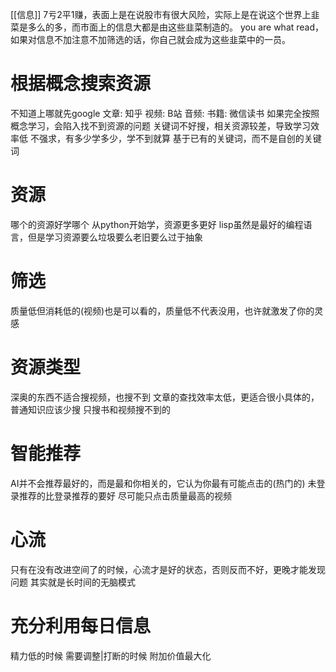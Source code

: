 [[信息]]
7亏2平1赚，表面上是在说股市有很大风险，实际上是在说这个世界上韭菜是多么的多，而市面上的信息大都是由这些韭菜制造的。
you are what read，如果对信息不加注意不加筛选的话，你自己就会成为这些韭菜中的一员。
# 根据概念搜索资源
不知道上哪就先google
文章: 知乎
视频: B站
音频: 
书籍: 微信读书
如果完全按照概念学习，会陷入找不到资源的问题
	关键词不好搜，相关资源较差，导致学习效率低
	不强求，有多少学多少，学不到就算
	基于已有的关键词，而不是自创的关键词
# 资源
哪个的资源好学哪个
	从python开始学，资源更多更好
	lisp虽然是最好的编程语言，但是学习资源要么垃圾要么老旧要么过于抽象
# 筛选
质量低但消耗低的(视频)也是可以看的，质量低不代表没用，也许就激发了你的灵感
# 资源类型
深奥的东西不适合搜视频，也搜不到 
文章的查找效率太低，更适合很小具体的，普通知识应该少搜
	只搜书和视频搜不到的
# 智能推荐
AI并不会推荐最好的，而是最和你相关的，它认为你最有可能点击的(热门的)
未登录推荐的比登录推荐的要好
尽可能只点击质量最高的视频
# 心流
只有在没有改进空间了的时候，心流才是好的状态，否则反而不好，更晚才能发现问题
其实就是长时间的无脑模式
# 充分利用每日信息
精力低的时候
需要调整|打断的时候
附加价值最大化